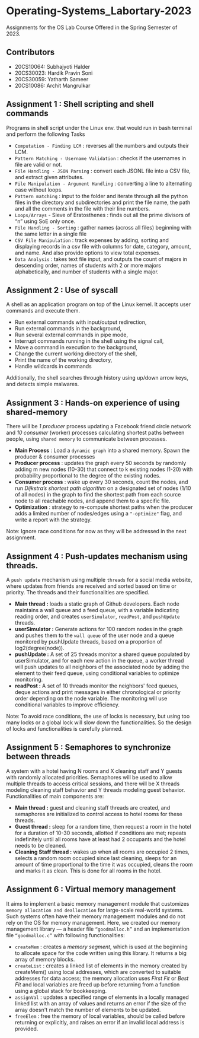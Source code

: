 # Operating-Systems_Labortary-2023
Assignments for the OS Lab Course Offered in the Spring Semester of 2023.

## Contributors
- 20CS10064: Subhajyoti Halder
- 20CS30023: Hardik Pravin Soni
- 20CS30059: Yatharth Sameer
- 20CS10086: Archit Mangrulkar

## Assignment 1 : Shell scripting and shell commands
Programs in shell script under the Linux env. that would run in bash terminal and perform the following Tasks
- <code>Computation - Finding LCM</code> : reverses all the numbers and outputs their LCM.
- <code>Pattern Matching - Username Validation</code> : checks if the usernames in file are valid or not.
- <code>File Handling - JSON Parsing</code> : convert each JSONL file into a CSV file, and extract given attributes.
- <code>File Manipulation - Argument Handling</code> : converting a line to alternating case without loops.
- <code>Pattern matching</code> : input to the folder and iterate through all the python files in the directory and subdirectories and print the file name, the path and all the comments in the file with their line numbers.
- <code>Loops/Arrays</code> - Sieve of Eratosthenes : finds out all the prime divisors of “n” using SoE only once.
- <code>File Handling - Sorting</code> :  gather names (across all files) beginning with the same letter in a single file
- <code>CSV File Manipulation</code> : track expenses by adding, sorting and displaying records in a csv file with columns for date, category, amount, and name. And also provide options to view total expenses.
- <code>Data Analysis</code> : takes text file input, and outputs the count of majors in descending order, names of students with 2 or more majors alphabetically, and number of students with a single major.

## Assignment 2 : Use of syscall
A shell as an application program on top of the Linux kernel. It accepts user commands and execute them. 
- Run external commands with input/output redirection, 
- Run external commands in the background, 
- Run several external commands in pipe mode, 
- Interrupt commands running in the shell using the signal call, 
- Move a command in execution to the background, 
- Change the current working directory of the shell, 
- Print the name of the working directory, 
- Handle wildcards in commands

Additionally, the shell searches through history using up/down arrow keys, and detects simple malwares.

## Assignment 3 : Hands-on experience of using shared-memory
There will be _1 producer_ process updating a Facebook friend circle network and _10 consumer_ (worker) processes calculating shortest paths between people, using <code>shared memory</code> to communicate between processes.
- **Main Process** : Load a <code>dynamic graph</code> into a shared memory. Spawn the producer & consumer processes
- **Producer process** : updates the graph every 50 seconds by randomly adding m new nodes (10-30) that connect to k existing nodes (1-20) with probability proportional to the degree of the existing nodes.
- **Consumer process** : wake up every 30 seconds, count the nodes, and run _Dijkstra’s shortest path algorithm_ on a designated set of nodes (1/10 of all nodes) in the graph to find the shortest path from each source node to all reachable nodes, and append them to a specific file.
- **Optimization** : strategy to re-compute shortest paths when the producer adds a limited number of nodes/edges using a <code>"-optimize"</code> flag, and write a report with the strategy.

Note: Ignore race conditions for now as they will be addressed in the next assignment.

## Assignment 4 : Push-updates mechanism using threads.
A <code>push update</code> mechanism using multiple <code>threads</code> for a social media website, where updates from friends are received and sorted based on time or priority. The threads and their functionalities are specified.
- **Main thread :** loads a static graph of Github developers. Each node maintains a wall queue and a feed queue, with a variable indicating reading order, and creates <code>userSimulator</code>, <code>readPost</code>, and <code>pushUpdate</code> threads.
- **userSimulator :**  Generate actions for 100 random nodes in the graph and pushes them to the <code>wall queue</code> of the user node and a queue monitored by pushUpdate threads, based on a proportion of log2(degree(node)).
- **pushUpdate :** A set of 25 threads monitor a shared queue populated by userSimulator, and for each new action in the queue, a worker thread will push updates to all neighbors of the associated node by adding the element to their feed queue, using conditional variables to optimize monitoring.
- **readPost :** A set of 10 threads monitor the neighbors' feed queues, deque actions and print messages in either chronological or priority order depending on the node variable. The monitoring will use conditional variables to improve efficiency.

Note: To avoid race conditions, the use of locks is necessary, but using too many locks or a global lock will slow down the functionalities. So the design of locks and functionalities is carefully planned.


## Assignment 5 : Semaphores to synchronize between threads
 A system with a hotel having N rooms and X cleaning staff and Y guests with randomly allocated priorities. Semaphores will be used to allow multiple threads to access critical sessions, and there will be X threads modeling cleaning staff behavior and Y threads modeling guest behavior. Functionalities of main components are:

- **Main thread :** guest and cleaning staff threads are created, and semaphores are initialized to control access to hotel rooms for these threads.
- **Guest thread :** sleep for a random time, then request a room in the hotel for a duration of 10-30 seconds, allotted if conditions are met; repeats indefinitely until all rooms have at least had 2 occupants and the hotel needs to be cleaned.
- **Cleaning Staff thread :** wakes up when all rooms are occupied 2 times, selects a random room occupied since last cleaning, sleeps for an amount of time proportional to the time it was occupied, cleans the room and marks it as clean. This is done for all rooms in the hotel.

## Assignment 6 : Virtual memory management
It aims to implement a basic memory management module that customizes <code>memory allocation and deallocation</code> for large-scale real-world systems. Such systems often have their memory management modules and do not rely on the OS for memory management. Here, we created our memory management library — a header file <code>“goodmalloc.h”</code> and an implementation file <code>“goodmalloc.c”</code> with following functionalities:

- <code>createMem</code> : creates a _memory segment_, which is used at the beginning to allocate space for the code written using this library. It returns a big array of memory blocks.
- <code>createList</code> : creates a linked list of elements in the memory created by createMem() using local addresses, which are converted to suitable addresses for data access; the memory allocation uses _First Fit_ or _Best Fit_ and local variables are freed up before returning from a function using a global stack for bookkeeping.
- <code>assignVal</code> : updates a specified range of elements in a locally managed linked list with an array of values and returns an error if the size of the array doesn't match the number of elements to be updated.
- <code>freeElem</code> : free the memory of local variables, should be called before returning or explicitly, and raises an error if an invalid local address is provided.

<!-- .
## Instruction
- **Create virtual environment**
```bash
sudo pip install virtualenv      # This may already be installed
virtualenv .env                  # Create a virtual environment
```
- **Run** start.sh **bash To Start Web Application**
```bash
./start.sh                       # All neccessary library will be downloaded
```
- **Open http://127.0.0.1:8000 in  your browser**
. -->

